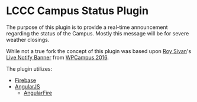 # LCCC Campus Status Plugin

The purpose of this plugin is to provide a real-time announcement regarding the status of the Campus.  Mostly this message will be for severe weather closings.

While not a true fork the concept of this plugin was based upon [Roy Sivan](https://www.roysivan.com/)'s [Live Notify Banner](https://github.com/royboy789/live-notify-banner) from [WPCampus 2016](https://2016.wpcampus.org).

The plugin utilizes:
- [Firebase](https://firebase.google.com/)
- [AngularJS](https://angularjs.org/)
    - [AngularFire](https://github.com/firebase/angularfire)
